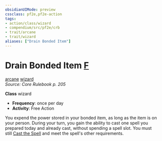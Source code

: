 ```yaml
---
obsidianUIMode: preview
cssclass: pf2e,pf2e-action
tags:
- action/class/wizard
- compendium/src/pf2e/crb
- trait/arcane
- trait/wizard
aliases: ["Drain Bonded Item"]
---
```

# Drain Bonded Item [F](rules/core-rulebook/chapter-9-playing-the-game.md#Actions "Free Action")
[arcane](rules/traits/arcane.md)  [wizard](rules/traits/wizard.md)  
*Source: Core Rulebook p. 205*  

**Class** wizard
- **Frequency**: once per day
- **Activity**: Free Action

You expend the power stored in your bonded item, as long as the item is on your person. During your turn, you gain the ability to cast one spell you prepared today and already cast, without spending a spell slot. You must still [Cast the Spell](rules/actions/cast-a-spell.md) and meet the spell's other requirements.
